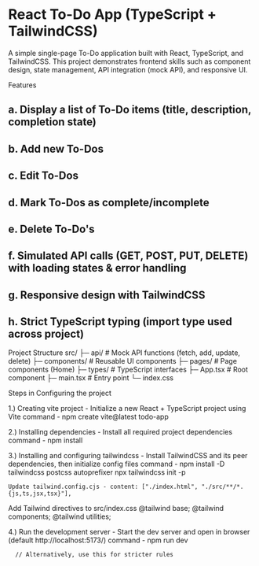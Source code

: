 # React To-Do App (TypeScript + TailwindCSS)

A simple single-page To-Do application built with React, TypeScript, and TailwindCSS.
This project demonstrates frontend skills such as component design, state management, API integration (mock API), and responsive UI.

Features

## a. Display a list of To-Do items (title, description, completion state)

## b. Add new To-Dos

## c. Edit To-Dos

## d. Mark To-Dos as complete/incomplete

## e. Delete To-Do's

## f. Simulated API calls (GET, POST, PUT, DELETE) with loading states & error handling

## g. Responsive design with TailwindCSS

## h. Strict TypeScript typing (import type used across project)

Project Structure
src/
 ├─ api/             # Mock API functions (fetch, add, update, delete)
 ├─ components/      # Reusable UI components
 ├─ pages/           # Page components (Home)
 ├─ types/           # TypeScript interfaces
 ├─ App.tsx          # Root component
 ├─ main.tsx         # Entry point
 └─ index.css 

 Steps in Configuring the project

1.) Creating vite project - Initialize a new React + TypeScript project using Vite
    command - npm create vite@latest todo-app
    
2.) Installing dependencies - Install all required project dependencies
    command - npm install

3.) Installing and configuring tailwindcss - Install TailwindCSS and its peer dependencies, then initialize config files
    command - npm install -D tailwindcss postcss autoprefixer
              npx tailwindcss init -p

    Update tailwind.config.cjs - content: ["./index.html", "./src/**/*.{js,ts,jsx,tsx}"],

   Add Tailwind directives to src/index.css
    @tailwind base;
    @tailwind components;
    @tailwind utilities;


4.) Run the development server - Start the dev server and open in browser (default http://localhost:5173/)
   command - npm run dev



      // Alternatively, use this for stricter rules
     
